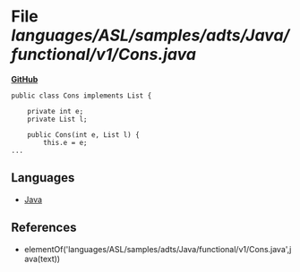 # File _languages/ASL/samples/adts/Java/functional/v1/Cons.java_
**[GitHub](https://github.com/softlang/yas/blob/master/languages/ASL/samples/adts/Java/functional/v1/Cons.java)**
```
public class Cons implements List {

	private int e;
	private List l;
	
	public Cons(int e, List l) {
		this.e = e;
...
```

## Languages
* [Java](../languages/Java.md)

## References
* elementOf('languages/ASL/samples/adts/Java/functional/v1/Cons.java',java(text))
